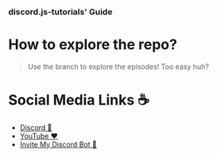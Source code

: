 ### discord.js-tutorials' Guide

# How to explore the repo?

> Use the branch to explore the episodes! Too easy huh?

# Social Media Links ☕

* [Discord 💬](https://discord.gg/tKeAWQQFv7)
* [YouTube ❤](https://www.youtube.com/channel/UCnkviocxvPGS_80aNjJrCkQ)
* [Invite My Discord Bot 🤖](https://discord.com/api/oauth2/authorize?client_id=915958910022746203&permissions=8&scope=applications.commands%20bot)
